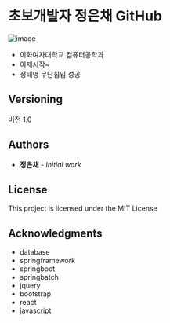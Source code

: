 # 초보개발자 정은채 GitHub 
![image](https://user-images.githubusercontent.com/103551807/163096470-2ff35d13-cc85-4945-bfa8-c45858592c9f.png)

* 이화여자대학교 컴퓨터공학과
* 이제시작~
* 정태영 무단칩입 성공

## Versioning
버전 1.0

## Authors
* **정은채** - *Initial work* 

## License

This project is licensed under the MIT License 

## Acknowledgments

* database 
* springframework
* springboot
* springbatch
* jquery
* bootstrap
* react
* javascript
